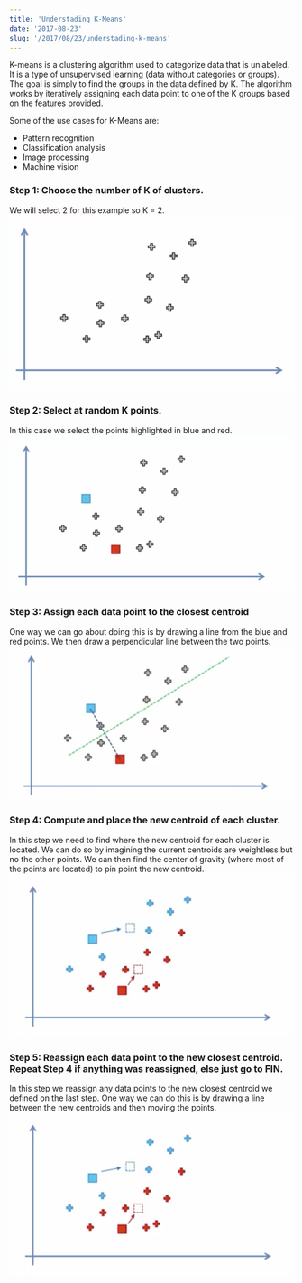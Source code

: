 ```yaml
---
title: 'Understading K-Means'
date: '2017-08-23'
slug: '/2017/08/23/understading-k-means'
---
```


K-means is a clustering algorithm used to categorize data that is unlabeled. It is a type of unsupervised learning (data without categories or groups). The goal is simply to find the groups in the data defined by K. The algorithm works by iteratively assigning each data point to one of the K groups based on the features provided.

Some of the use cases for K-Means are:

- Pattern recognition
- Classification analysis
- Image processing
- Machine vision

### Step 1: Choose the number of K of clusters.

We will select 2 for this example so K = 2.
![Step 1](step1.png)

### Step 2: Select at random K points.

In this case we select the points highlighted in blue and red.
![Step 2](step2.png)

### Step 3: Assign each data point to the closest centroid

One way we can go about doing this is by drawing a line from the blue and red points. We then draw a perpendicular line between the two points.
![Step 3](step3.png)

### Step 4: Compute and place the new centroid of each cluster.

In this step we need to find where the new centroid for each cluster is located. We can do so by imagining the current centroids are weightless but no the other points. We can then find the center of gravity (where most of the points are located) to pin point the new centroid.
![Step 4](step4.png)

### Step 5: Reassign each data point to the new closest centroid. Repeat Step 4 if anything was reassigned, else just go to FIN.

In this step we reassign any data points to the new closest centroid we defined on the last step. One way we can do this is by drawing a line between the new centroids and then moving the points.
![Step 5](step4.png)
